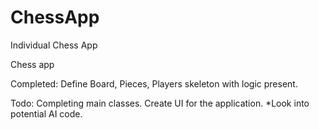# ChessApp
Individual Chess App 

Chess app

Completed:
Define Board, Pieces, Players skeleton with logic present.

Todo:
Completing main classes.
Create UI for the application.
*Look into potential AI code.
